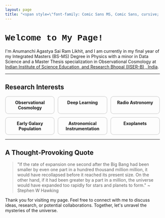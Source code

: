 ```yaml
---
layout: page
title: "<span style=\"font-family: Comic Sans MS, Comic Sans, cursive; font-size:81px;\">Hola!</span>"
---
```


# <span style="font-family: 'Courier New', Courier, monospace;">Welcome to My Page!</span>

I'm Anumanchi Agastya Sai Ram Likhit, and I am currently in my final year of my Integrated Masters (BS-MS) Degree in Physics with a minor in Data Science and a Master Thesis specialization in Observational Cosmology at [Indian Institute of Science Education  and Research Bhopal (IISER-B) , India](https://www.iiserb.ac.in/).

---

## **Research Interests**

<div style="display: grid; grid-template-columns: repeat(3, 1fr); gap: 10px; text-align: center;">

<div style="border: 2px solid #ddd; padding: 10px; border-radius: 10px;">
<strong>Observational Cosmology</strong>
</div>

<div style="border: 2px solid #ddd; padding: 10px; border-radius: 10px;">
<strong>Deep Learning</strong>
</div>

<div style="border: 2px solid #ddd; padding: 10px; border-radius: 10px;">
<strong>Radio Astronomy</strong>
</div>

<div style="border: 2px solid #ddd; padding: 10px; border-radius: 10px;">
<strong>Early Galaxy Population</strong>
</div>

<div style="border: 2px solid #ddd; padding: 10px; border-radius: 10px;">
<strong>Astronomical Instrumentation</strong>
</div>

<div style="border: 2px solid #ddd; padding: 10px; border-radius: 10px;">
<strong>Exoplanets</strong>
</div>

</div>

---

## A Thought-Provoking Quote

> "If the rate of expansion one second after the Big Bang had been smaller by even one part in a hundred thousand million million, it would have recollapsed before it reached its present size. On the other hand, if it had been greater by a part in a million, the universe would have expanded too rapidly for stars and planets to form."  ~ Stephen W Hawking


Thank you for visiting my page. Feel free to connect with me to discuss ideas, research, or potential collaborations. Together, let's unravel the mysteries of the universe.
